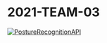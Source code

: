 # 2021-TEAM-03

[![PostureRecognitionAPI](https://github.com/leongjinghao/CSC2011-LAB11/actions/workflows/dotnet.yml/badge.svg)](https://github.com/UGS-CS/2021-TEAM-03/actions/workflows/dotnet.yml)
